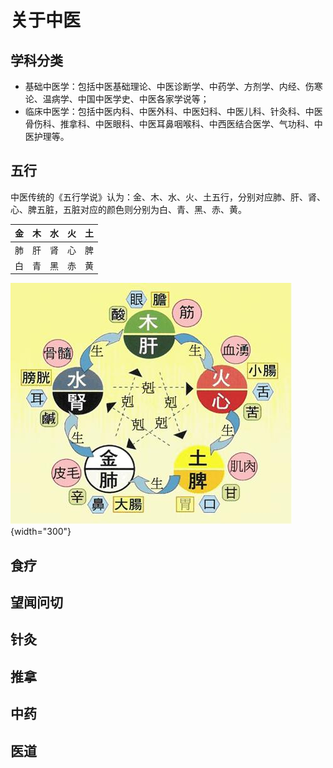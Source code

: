 # 关于中医

## 学科分类

- 基础中医学：包括中医基础理论、中医诊断学、中药学、方剂学、内经、伤寒论、温病学、中国中医学史、中医各家学说等；
- 临床中医学：包括中医内科、中医外科、中医妇科、中医儿科、针灸科、中医骨伤科、推拿科、中医眼科、中医耳鼻咽喉科、中西医结合医学、气功科、中医护理等。

## 五行

中医传统的《五行学说》认为：金、木、水、火、土五行，分别对应肺、肝、肾、心、脾五脏，五脏对应的颜色则分别为白、青、黑、赤、黄。

| 金  | 木  | 水  | 火  | 土  |
| --- | --- | --- | --- | --- |
| 肺  | 肝  | 肾  | 心  | 脾  |
| 白  | 青  | 黑  | 赤  | 黄  |

![](../images/wuxing.jpeg){width="300"}

## 食疗

## 望闻问切

## 针灸

## 推拿

## 中药

## 医道
